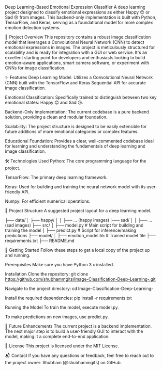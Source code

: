 Deep Learning-Based Emotional Expression Classifier
A deep learning project designed to classify emotional expressions as either Happy 😊 or Sad 😢 from images. This backend-only implementation is built with Python, TensorFlow, and Keras, serving as a foundational model for more complex emotion detection systems.

🚀 Project Overview
This repository contains a robust image classification model that leverages a Convolutional Neural Network (CNN) to detect emotional expressions in images. The project is meticulously structured for scalability and is ready for integration with a GUI or web service. It's an excellent starting point for developers and enthusiasts looking to build emotion-aware applications, smart camera software, or experiment with CNNs for image classification.

✨ Features
Deep Learning Model: Utilizes a Convolutional Neural Network (CNN) built with the TensorFlow and Keras Sequential API for accurate image classification.

Emotional Classification: Specifically trained to distinguish between two key emotional states: Happy 😊 and Sad 😢.

Backend-Only Implementation: The current codebase is a pure backend solution, providing a clean and modular foundation.

Scalability: The project structure is designed to be easily extensible for future additions of more emotional categories or complex features.

Educational Foundation: Provides a clear, well-commented codebase ideal for learning and understanding the fundamentals of deep learning and image classification.

🛠️ Technologies Used
Python: The core programming language for the project.

TensorFlow: The primary deep learning framework.

Keras: Used for building and training the neural network model with its user-friendly API.

Numpy: For efficient numerical operations.

📂 Project Structure
A suggested project layout for a deep learning model.

├── data/
│   ├── happy/
│   │   ├── ... (happy images)
├── sad/
│   │   ├── ... (sad images)
├── src/
│   ├── model.py            # Main script for building and training the model
│   ├── predict.py          # Script for inference/making predictions
├── model/
│   ├── emotion_model.h5    # Trained model file
├── requirements.txt
├── README.md

🚀 Getting Started
Follow these steps to get a local copy of the project up and running.

Prerequisites
Make sure you have Python 3.x installed.

Installation
Clone the repository:
git clone https://github.com/shubhammgits/Image-Classification-Deep-Learning-.git

Navigate to the project directory:
cd Image-Classification-Deep-Learning-

Install the required dependencies:
pip install -r requirements.txt

Running the Model
To train the model, execute model.py.

To make predictions on new images, use predict.py.

🎯 Future Enhancements
The current project is a backend implementation. The next major step is to build a user-friendly GUI to interact with the model, making it a complete end-to-end application.

📄 License
This project is licensed under the MIT License.

📬 Contact
If you have any questions or feedback, feel free to reach out to the project owner:
Shubham (@shubhammgits) on GitHub.